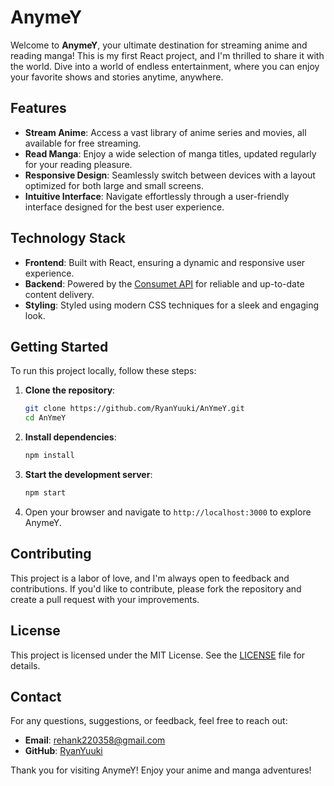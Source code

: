 # AnymeY

Welcome to **AnymeY**, your ultimate destination for streaming anime and reading manga! This is my first React project, and I'm thrilled to share it with the world. Dive into a world of endless entertainment, where you can enjoy your favorite shows and stories anytime, anywhere.

## Features

- **Stream Anime**: Access a vast library of anime series and movies, all available for free streaming.
- **Read Manga**: Enjoy a wide selection of manga titles, updated regularly for your reading pleasure.
- **Responsive Design**: Seamlessly switch between devices with a layout optimized for both large and small screens.
- **Intuitive Interface**: Navigate effortlessly through a user-friendly interface designed for the best user experience.

## Technology Stack

- **Frontend**: Built with React, ensuring a dynamic and responsive user experience.
- **Backend**: Powered by the [Consumet API](https://consumet-api-two-nu.vercel.app/meta/) for reliable and up-to-date content delivery.
- **Styling**: Styled using modern CSS techniques for a sleek and engaging look.

## Getting Started

To run this project locally, follow these steps:

1. **Clone the repository**:
   ```bash
   git clone https://github.com/RyanYuuki/AnYmeY.git
   cd AnYmeY
   ```

2. **Install dependencies**:
   ```bash
   npm install
   ```

3. **Start the development server**:
   ```bash
   npm start
   ```

4. Open your browser and navigate to `http://localhost:3000` to explore AnymeY.

## Contributing

This project is a labor of love, and I'm always open to feedback and contributions. If you'd like to contribute, please fork the repository and create a pull request with your improvements.

## License

This project is licensed under the MIT License. See the [LICENSE](LICENSE) file for details.

## Contact

For any questions, suggestions, or feedback, feel free to reach out:

- **Email**: rehank220358@gmail.com
- **GitHub**: [RyanYuuki](https://github.com/RyanYuuki)

Thank you for visiting AnymeY! Enjoy your anime and manga adventures!
